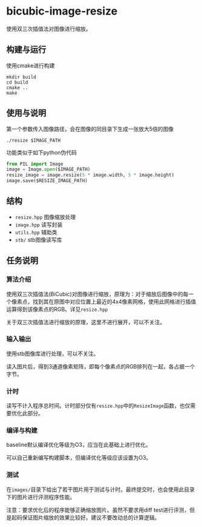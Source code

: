 # bicubic-image-resize

使用双三次插值法对图像进行缩放。

## 构建与运行

使用cmake进行构建
```shell
mkdir build
cd build
cmake ..
make
```
## 使用与说明


第一个参数传入图像路径，会在图像的同目录下生成一张放大5倍的图像

```shell
./resize $IMAGE_PATH
```


功能类似于如下python伪代码
```python
from PIL import Image
image = Image.open($IMAGE_PATH)
resize_image = image.resize(5 * image.width, 5 * image.height)
image.save($RESIZE_IMAGE_PATH)

```


## 结构

- `resize.hpp` 图像缩放处理
- `image.hpp` 读写封装
- `utils.hpp` 辅助类
- `stb/` stb图像读写库

## 任务说明

### 算法介绍

使用双三次插值法(BiCubic)对图像进行缩放，原理为：对于缩放后图像中的每一个像素点，找到其在原图中对应位置上最近的4x4像素网格，使用此网格进行插值运算得到该像素点的RGB。详见`resize.hpp`

关于双三次插值法进行缩放的原理，这里不进行展开，可以不关注。

### 输入输出

使用stb图像库进行处理，可以不关注。

读入图片后，得到3通道像素矩阵，即每个像素点的RGB排列在一起，各占据一个字节。
### 计时

读写不计入程序总时间。计时部分仅有`resize.hpp`中的`ResizeImage`函数，也仅需要优化此部分。

### 编译与构建

baseline默认编译优化等级为O3，应当在此基础上进行优化。

可以自己重新编写构建脚本，但编译优化等级应该设置为O3。

### 测试

在`images/`目录下给出了若干图片用于测试与计时。最终提交时，也会使用此目录下的图片进行评测程序性能。

注意：要求优化后的程序能够正确缩放图片。虽然不要求用diff test进行评测，但是起码保证图片缩放的效果比较好。建议不要改动总的计算逻辑。

